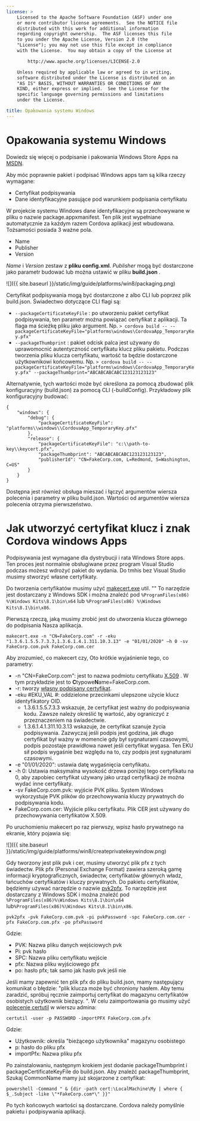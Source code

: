 ```yaml
---
license: >
    Licensed to the Apache Software Foundation (ASF) under one
    or more contributor license agreements.  See the NOTICE file
    distributed with this work for additional information
    regarding copyright ownership.  The ASF licenses this file
    to you under the Apache License, Version 2.0 (the
    "License"); you may not use this file except in compliance
    with the License.  You may obtain a copy of the License at

        http://www.apache.org/licenses/LICENSE-2.0

    Unless required by applicable law or agreed to in writing,
    software distributed under the License is distributed on an
    "AS IS" BASIS, WITHOUT WARRANTIES OR CONDITIONS OF ANY
    KIND, either express or implied.  See the License for the
    specific language governing permissions and limitations
    under the License.

title: Opakowania systemu Windows
---
```


# Opakowania systemu Windows

Dowiedz się więcej o podpisanie i pakowania Windows Store Apps na [MSDN](https://msdn.microsoft.com/en-us/library/hh446593(v=vs.85).aspx).

Aby móc poprawnie pakiet i podpisać Windows apps tam są kilka rzeczy wymagane:

  * Certyfikat podpisywania
  * Dane identyfikacyjne pasujące pod warunkiem podpisania certyfikatu

W projekcie systemu Windows dane identyfikacyjne są przechowywane w pliku o nazwie package.appxmanifest. Ten plik jest wypełniane automatycznie za każdym razem Cordova aplikacji jest wbudowana. Tożsamości posiada 3 ważne pola.

  * Name
  * Publisher
  * Version

*Name* i *Version* zestaw z **pliku config.xml**. *Publisher* mogą być dostarczone jako parametr budować lub można ustawić w pliku **build.json** .

![]({{ site.baseurl }}/static/img/guide/platforms/win8/packaging.png)

Certyfikat podpisywania mogą być dostarczone z albo CLI lub poprzez plik build.json. Świadectwo dotyczące CLI flagi są:

  * `--packageCertificateKeyFile` : po utworzeniu pakiet certyfikat podpisywania, ten parametr można powiązać certyfikat z aplikacji. Ta flaga ma ścieżkę pliku jako argument. Np. `> cordova build -- --packageCertificateKeyFile="platforms\windows\CordovaApp_TemporaryKey.pfx"`
  * `--packageThumbprint` : pakiet odcisk palca jest używany do uprawomocnić autentyczność certyfikatu klucz pliku pakietu. Podczas tworzenia pliku klucza certyfikatu, wartość ta będzie dostarczone użytkownikowi końcowemu. Np. `> cordova build -- --packageCertificateKeyFile="platforms\windows\CordovaApp_TemporaryKey.pfx" --packageThumbprint="ABCABCABCABC123123123123"`

Alternatywnie, tych wartości może być określona za pomocą zbudować plik konfiguracyjny (build.json) za pomocą CLI (-buildConfig). Przykładowy plik konfiguracyjny budować:

    {
        "windows": {
            "debug": {
                "packageCertificateKeyFile": "platforms\\windows\\CordovaApp_TemporaryKey.pfx"
            },
            "release": {
                "packageCertificateKeyFile": "c:\\path-to-key\\keycert.pfx",
                "packageThumbprint": "ABCABCABCABC123123123123",
                "publisherId": "CN=FakeCorp.com, L=Redmond, S=Washington, C=US"
            }
        }
    }
    

Dostępna jest również obsługa mieszać i łączyć argumentów wiersza polecenia i parametry w pliku build.json. Wartości od argumentów wiersza polecenia otrzyma pierwszeństwo.

# Jak utworzyć certyfikat klucz i znak Cordova windows Apps

Podpisywania jest wymagane dla dystrybucji i rata Windows Store apps. Ten proces jest normalnie obsługiwane przez program Visual Studio podczas możesz wdrożyć pakiet do wydania. Do tmhis bez Visual Studio musimy stworzyć własne certyfikaty.

Do tworzenia certyfikatów musimy użyć [makecert.exe](https://msdn.microsoft.com/en-us/library/ff548309(v=vs.85).aspx) util. "" To narzędzie jest dostarczany z Windows SDK i można znaleźć pod `%ProgramFiles(x86) %\Windows Kits\8.1\bin\x64` lub `%ProgramFiles(x86) %\Windows Kits\8.1\bin\x86`.

Pierwszą rzeczą, jaką musimy zrobić jest do utworzenia klucza głównego do podpisania Nasza aplikacja.

`makecert.exe -n "CN=FakeCorp.com" -r -eku "1.3.6.1.5.5.7.3.3,1.3.6.1.4.1.311.10.3.13" -e "01/01/2020" –h 0 -sv FakeCorp.com.pvk FakeCorp.com.cer`

Aby zrozumieć, co makecert czy, Oto krótkie wyjaśnienie tego, co parametry:

  * -n "CN=FakeCorp.com": jest to nazwa podmiotu certyfikatu [X.509](http://en.wikipedia.org/wiki/X.509) . W tym przykładzie jest to **C**typowe**N**ame=FakeCorp.com.
  * -r: tworzy [własny podpisany certyfikat](http://en.wikipedia.org/wiki/Self-signed_certificate).
  * -eku #EKU_VAL #: oddzielone przecinkami ulepszone użycie klucz identyfikatory OID. 
      * 1.3.6.1.5.5.7.3.3 wskazuje, że certyfikat jest ważny do podpisywania kodu. Zawsze należy określić tę wartość, aby ograniczyć z przeznaczeniem na świadectwie.
      * 1.3.6.1.4.1.311.10.3.13 wskazuje, że certyfikat szanuje życia podpisywania. Zazwyczaj jeśli podpis jest godzina, jak długo certyfikat był ważny w momencie gdy był sygnaturami czasowymi, podpis pozostaje prawidłowa nawet jeśli certyfikat wygasa. Ten EKU sił podpis wygaśnie bez względu na to, czy podpis jest sygnaturami czasowymi.
  * -e "01/01/2020": ustawia datę wygaśnięcia certyfikatu. 
  * -h 0: Ustawia maksymalna wysokość drzewa poniżej tego certyfikatu na 0, aby zapobiec certyfikat używany jako urząd certyfikacji że można wydać inne certyfikaty.
  * -sv FakeCorp.com.pvk: wyjście PVK pliku. System Windows wykorzystuje PVK plików do przechowywania kluczy prywatnych do podpisywania kodu.
  * FakeCorp.com.cer: Wyjście pliku certyfikatu. Plik CER jest używany do przechowywania certyfikatów X.509.

Po uruchomieniu makecert po raz pierwszy, wpisz hasło prywatnego na ekranie, który pojawia się:

![]({{ site.baseurl }}/static/img/guide/platforms/win8/createprivatekeywindow.png)

Gdy tworzony jest plik pvk i cer, musimy utworzyć plik pfx z tych świadectw. Plik pfx (Personal Exchange Format) zawiera szeroką gamę informacji kryptograficznych, świadectw, certyfikatów głównych władz, łańcuchów certyfikatów i kluczy prywatnych. Do pakietu certyfikatów, będziemy używać narzędzie o nazwie [pvk2pfx](https://msdn.microsoft.com/en-us/library/ff550672(v=vs.85).aspx). To narzędzie jest dostarczany z Windows SDK i można znaleźć pod `%ProgramFiles(x86)%\Windows Kits\8.1\bin\x64` lub`%ProgramFiles(x86)%\Windows Kits\8.1\bin\x86`.

`pvk2pfx -pvk FakeCorp.com.pvk -pi pvkPassword -spc FakeCorp.com.cer -pfx FakeCorp.com.pfx -po pfxPassword`

Gdzie:

  * PVK: Nazwa pliku danych wejściowych pvk
  * Pi: pvk hasło
  * SPC: Nazwa pliku certyfikatu wejście
  * pfx: Nazwa pliku wyjściowego pfx
  * po: hasło pfx; tak samo jak hasło pvk jeśli nie

Jeśli mamy zapewnić ten plik pfx do pliku build.json, mamy następujący komunikat o błędzie: "plik klucza może być chroniony hasłem. Aby temu zaradzić, spróbuj ręcznie zaimportuj certyfikat do magazynu certyfikatów osobistych użytkownik bieżący. ". W celu zaimportowania go musimy użyć [polecenie certutil](https://technet.microsoft.com/en-us/library/ee624045(v=ws.10).aspx) w wierszu admina:

`certutil -user -p PASSWORD -importPFX FakeCorp.com.pfx`

Gdzie:

  * Użytkownik: określa "bieżącego użytkownika" magazynu osobistego
  * p: hasło do pliku pfx
  * importPfx: Nazwa pliku pfx

Po zainstalowaniu, następnym krokiem jest dodanie packageThumbprint i packageCertificateKeyFile do build.json. Aby znaleźć packageThumbprint, Szukaj CommonName mamy już skojarzone z certyfikat:

`powershell -Command " & {dir -path cert:\LocalMachine\My | where { $_.Subject -like \"*FakeCorp.com*\" }}"`

Po tych końcowych wartości są dostarczane. Cordova należy pomyślnie pakietu i podpisywania aplikacji.
